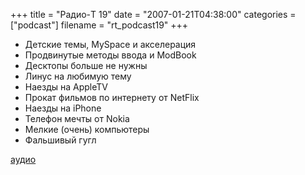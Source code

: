 +++
title = "Радио-T 19"
date = "2007-01-21T04:38:00"
categories = ["podcast"]
filename = "rt_podcast19"
+++


- Детские темы, MySpace и акселерация
- Продвинутые методы ввода и ModBook
- Десктопы больше не нужны
- Линус на любимую тему
- Наезды на AppleTV
- Прокат фильмов по интернету от NetFlix
- Наезды на iPhone
- Телефон мечты от Nokia
- Мелкие (очень) компьютеры
- Фальшивый гугл

[аудио](http://cdn.radio-t.com/rt_podcast19.mp3)
<audio src="http://cdn.radio-t.com/rt_podcast19.mp3" preload="none"></audio>
